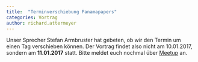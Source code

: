 ```yaml
---
title:  "Terminverschiebung Panamapapers"
categories: Vortrag
author: richard.attermeyer
---
```

Unser Sprecher Stefan Armbruster hat gebeten, ob wir den Termin um einen Tag verschieben können.
Der Vortrag findet also nicht am 10.01.2017, sondern am **11.01.2017** statt.
Bitte meldet euch nochmal über [Meetup](https://www.meetup.com/JUG-Essen) an.
